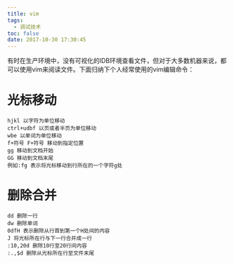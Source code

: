 ```yaml
---
title: vim
tags:
  - 调试技术
toc: false
date: 2017-10-30 17:30:45
---
```

有时在生产环境中，没有可视化的IDB环境查看文件，但对于大多数机器来说，都可以使用vim来阅读文件。下面归纳下个人经常使用的vim编辑命令：
# 光标移动
```
hjkl 以字符为单位移动
ctrl+udbf 以页或者半页为单位移动
wbe 以单词为单位移动
f+符号 F+符号 移动到指定位置
gg 移动到文档开始
GG 移动到文档末尾
例如:fg 表示将光标移动到行所在的一个字符g处
```

# 删除合并
```
dd 删除一行
dw 删除单词
0dfH 表示删除从行首到第一个H处间的内容
J 将光标所在行与下一行合并成一行
:10,20d 删除10行至20行间内容
:.,$d 删除从光标所在行至文件末尾
```
<!--more-->
